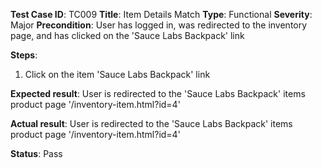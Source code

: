 **Test Case ID**: TC009
**Title**: Item Details Match
**Type**: Functional
**Severity**: Major
**Precondition**: User has logged in, was redirected to the inventory page, and has clicked on the 'Sauce Labs Backpack' link

**Steps**:
1. Click on the item 'Sauce Labs Backpack' link

**Expected result**: User is redirected to the 'Sauce Labs Backpack' items product page '/inventory-item.html?id=4'

**Actual result**: User is redirected to the 'Sauce Labs Backpack' items product page '/inventory-item.html?id=4'

**Status**: Pass